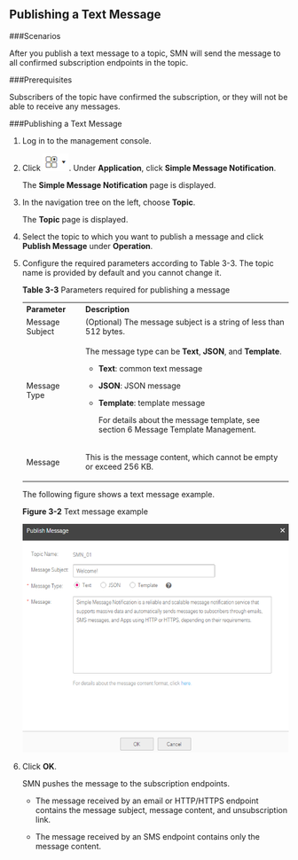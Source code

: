 
## Publishing a Text Message

###Scenarios

After you publish a text message to a topic, SMN will send the message to all confirmed subscription endpoints in the topic.

###Prerequisites

Subscribers of the topic have confirmed the subscription, or they will not be able to receive any messages.

###Publishing a Text Message

1.  Log in to the management console.

2.  Click ![](./figure/001.png). Under **Application**, click **Simple Message Notification**.

	The **Simple Message Notification** page is displayed.

1.  In the navigation tree on the left, choose **Topic**.

	The **Topic** page is displayed.

1.  Select the topic to which you want to publish a message and click **Publish Message** under **Operation**.

2.  Configure the required parameters according to Table 3-3. The topic name is provided by default and you cannot change it.

	<span id="_table616755201736" class="anchor"></span>**Table 3-3** Parameters required for publishing a message
	<table>
    <tr>
       <th>Parameter</th>
       <th>Description</th> 
     </tr>
     <tr>
         <td>Message Subject</td>
         <td>(Optional) The message subject is a string of less than 512 bytes. </td>
     </tr>
     <tr>
         <td>Message Type</td>
         <td><p>The message type can be <b>Text</b>, <b>JSON</b>, and <b>Template</b>.</p>
             <ul>
                  <li><p><b>Text</b>: common text message </p></li>                                                                                                                                                                                                                     
                  <li><p><b>JSON</b>: JSON message</p></li>                                                                                                                                                                                                                      
                  <li><p><b>Template</b>: template message </p>                                                                                                                                                                                                                    
                  <p>For details about the message template, see section 6 Message Template Management.</p></li> 
                  </ul>                                                                                                                                                                   
         </td>
     </tr>
     <tr>
         <td>Message</td>
         <td><p>This is the message content, which cannot be empty or exceed 256 KB. </p>                                                                                                                          
         </td>
     </tr>
     </table>           

	The following figure shows a text message example.

	**Figure 3-2** Text message example
 
    ![](./figure/text.png)

1.  Click **OK**.

	SMN pushes the message to the subscription endpoints.

	- The message received by an email or HTTP/HTTPS endpoint contains the message subject, message content, and unsubscription link.

	- The message received by an SMS endpoint contains only the message content.
